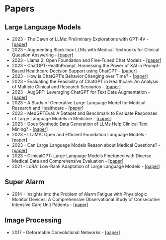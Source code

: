 # Papers

## Large Language Models

- 2023 - The Dawn of LLMs: Preliminary Explorations with GPT-4V - [[paper](https://arxiv.org/pdf/2309.17421.pdf)]
- 2023 - Augmenting Black-box LLMs with Medical Textbooks for Clinical Question Answering - [[paper](https://arxiv.org/abs/2309.02233)]
- 2023 - Llama 2: Open Foundation and Fine-Tuned Chat Models - [[paper](https://arxiv.org/abs/2307.09288)]
- 2023 - ChatGPT-HealthPrompt. Harnessing the Power of XAI in Prompt-Based Healthcare Decision Support using ChatGPT - [[paper](https://arxiv.org/abs/2308.09731)]
- 2023 - How Is ChatGPT’s Behavior Changing over Time? - [[paper](https://arxiv.org/pdf/2307.09009.pdf)]
- 2023 - Evaluating the Feasibility of ChatGPT in Healthcare: An Analysis of Multiple Clinical and Research Scenarios - [[paper](https://www.ncbi.nlm.nih.gov/pmc/articles/PMC9985086/)]
- 2023 - AugGPT: Leveraging ChatGPT for Text Data Augmentation - [[paper](https://arxiv.org/abs/2302.13007)]
- 2023 - A Study of Generative Large Language Model for Medical Research and Healthcare - [[paper](https://arxiv.org/abs/2305.13523)]
- 2023 - MedGPTEval: A Dataset and Benchmark to Evaluate Responses of Large Language Models in Medicine - [[paper](https://arxiv.org/abs/2305.07340)]
- 2023 - Does Synthetic Data Generation of LLMs Help Clinical Text Mining?  - [[paper](https://arxiv.org/abs/2303.04360)]
- 2023 - LLaMA: Open and Efficient Foundation Language Models - [[paper](https://arxiv.org/abs/2302.13971)]
- 2023 - Can Large Language Models Reason about Medical Questions? - [[paper](https://arxiv.org/abs/2207.08143)]
- 2023 - ClinicalGPT: Large Language Models Finetuned with Diverse Medical Data and Comprehensive Evaluation - [[paper](https://arxiv.org/abs/2306.09968)]
- 2021 - LoRA: Low-Rank Adaptation of Large Language Models - [[paper](https://arxiv.org/abs/2106.09685)]


## Super Alarm

- 2014 - Insights into the Problem of Alarm Fatigue with Physiologic Monitor Devices: A Comprehensive Observational Study of Consecutive Intensive Care Unit Patients - [[paper](https://journals.plos.org/plosone/article?id=10.1371/journal.pone.0110274)]


## Image Processing

- 2017 - Deformable Convolutional Networks - [[paper](https://arxiv.org/abs/1703.06211)]
